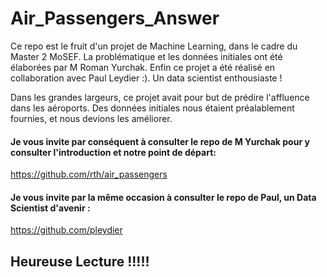 # Air_Passengers_Answer

Ce repo est le fruit d'un projet de Machine Learning, dans le cadre du Master 2 MoSEF.
La problématique et les données initiales ont été élaborées par M Roman Yurchak.
Enfin ce projet a été réalisé en collaboration avec Paul Leydier :). Un data scientist enthousiaste ! 

Dans les grandes largeurs, ce projet avait pour but de prédire l'affluence dans les aéroports. 
Des données initiales nous étaient préalablement fournies, et nous devions les améliorer. 

#### Je vous invite par conséquent à consulter le repo de M Yurchak pour y consulter l'introduction et notre point de départ:

https://github.com/rth/air_passengers

#### Je vous invite par la même occasion à consulter le repo de Paul, un Data Scientist d'avenir : 

https://github.com/pleydier

## Heureuse Lecture !!!!!
